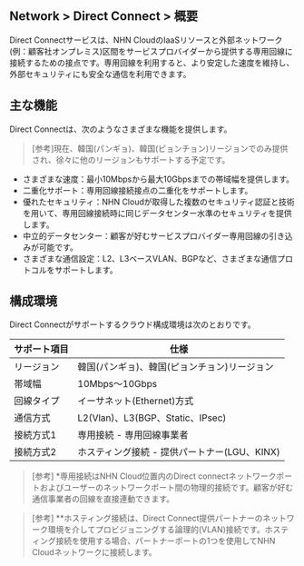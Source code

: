 ## Network > Direct Connect > 概要

Direct Connectサービスは、NHN CloudのIaaSリソースと外部ネットワーク(例：顧客社オンプレミス)区間をサービスプロバイダーから提供する専用回線に接続するための接点です。専用回線を利用すると、より安定した速度を維持し、外部セキュリティにも安全な通信を利用できます。

## 主な機能
Direct Connectは、次のようなさまざまな機能を提供します。
> [参考]現在、韓国(パンギョ)、韓国(ピョンチョン)リージョンでのみ提供され、徐々に他のリージョンもサポートする予定です。
* さまざまな速度：最小10Mbpsから最大10Gbpsまでの帯域幅を提供します。
* 二重化サポート：専用回線接続接点の二重化をサポートします。
* 優れたセキュリティ：NHN Cloudが取得した複数のセキュリティ認証と技術を用いて、専用回線接続時に同じデータセンター水準のセキュリティを提供します。
* 中立的データセンター：顧客が好むサービスプロバイダー専用回線の引き込みが可能です。
* さまざまな通信設定：L2、L3ベースVLAN、BGPなど、さまざまな通信プロトコルをサポートします。

## 構成環境 
Direct Connectがサポートするクラウド構成環境は次のとおりです。

| サポート項目 | 仕様 |
| --- | --- |
| リージョン | 韓国(パンギョ)、韓国(ピョンチョン)リージョン |
| 帯域幅 | 10Mbps～10Gbps |
| 回線タイプ | イーサネット(Ethernet)方式 |
| 通信方式 | L2(Vlan)、L3(BGP、Static、IPsec) |
| 接続方式1 | 専用接続 - 専用回線事業者 |
| 接続方式2 | ホスティング接続 - 提供パートナー(LGU、KINX) |

> [参考] *専用接続はNHN Cloud位置内のDirect connectネットワークポートおよびユーザーのネットワークポート間の物理的接続です。顧客が好む通信事業者の回線を直接連動できます。

> [参考] **ホスティング接続は、Direct Connect提供パートナーのネットワーク環境を介してプロビジョニングする論理的(VLAN)接続です。ホスティング接続を使用する場合、パートナーポートの1つを使用してNHN Cloudネットワークに接続します。
